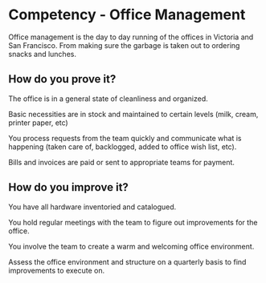 # Competency - Office Management

Office management is the day to day running of the offices in Victoria and San Francisco. From making sure the garbage is taken out to ordering snacks and lunches. 

## How do you prove it?

The office is in a general state of cleanliness and organized. 

Basic necessities are in stock and maintained to certain levels (milk, cream, printer paper, etc)

You process requests from the team quickly and communicate what is happening (taken care of, backlogged, added to office wish list, etc).

Bills and invoices are paid or sent to appropriate teams for payment. 

## How do you improve it?

You have all hardware inventoried and catalogued.

You hold regular meetings with the team to figure out improvements for the office. 

You involve the team to create a warm and welcoming office environment.

Assess the office environment and structure on a quarterly basis to find improvements to execute on. 

